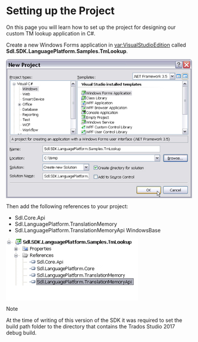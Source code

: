 Setting up the Project
=====
On this page you will learn how to set up the project for designing our custom TM lookup application in C#.

Create a new Windows Forms application in <var:VisualStudioEdition> called **Sdl.SDK.LanguagePlatform.Samples.TmLookup**.


<img style="display:block; " src="images/CreateLookupProject.jpg"/>

Then add the following references to your project:

* Sdl.Core.Api
* Sdl.LanguagePlatform.TranslationMemory
* Sdl.LanguagePlatform.TranslationMemoryApi
WindowsBase

<img style="display:block; " src="images/ReferencesLookupApp.jpg"/>

>[!Note]
>At the time of writing of this version of the SDK it was required to set the build path folder to the directory that contains the Trados Studio 2017 debug build.